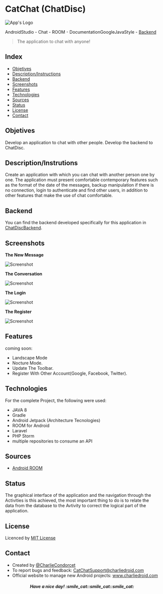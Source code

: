 
# <h1> CatChat (ChatDisc)</h1>

 ![App's Logo](./img/logo_catchat.png) 

AndroidStudio - Chat  -  ROOM  - DocumentationGoogleJavaStyle  -  [Backend](https://github.com/CharlieCondorcet/ChatDiscBackend)

> The application to chat with anyone!


## Index

* [Objetives](#objetives)
* [Description/Instructions](#descriptioninstrutions)
* [Backend](#backend)
* [Screenshots](#screenshots)
* [Features](#features)
* [Technologies](#technologies)
* [Sources](#sources)
* [Status](#status)
* [License](#license)
* [Contact](#contact)


## Objetives
Develop an application to chat with other people.
Develop the backend to ChatDisc.


## Description/Instrutions
Create an application with which you can chat with another person one by one. 
The application must present comfortable contemporary features such as the 
format of the date of the messages, backup manipulation if there is no 
connection, login to authenticate and find other users, in addition to other 
features that make the use of chat comfortable.


## Backend
You can find the backend developed specifically for this application in
[ChatDiscBackend](https://github.com/CharlieCondorcet/ChatDiscBackend).


## Screenshots

 <b>The New Message</b>
 
 ![Screenshot](./img/app_ui_message.png) 
 
 
 <b>The Conversation</b>
 
 ![Screenshot](./img/app_ui_conversation.png)
 
 
 <b>The Login</b>
 
 ![Screenshot](./img/app_ui_login.png)
 
 
 <b>The Register</b>
 
 ![Screenshot](./img/app_ui_register.png)


## Features
coming soon:
 - Landscape Mode
 - Nocture Mode.
 - Update The Toolbar.
 - Register With Other Account(Google, Facebook, Twitter).


## Technologies
For the complete Project, the following were used:
- JAVA 8<br>
- Gradle<br>
- Android Jetpack (Architecture Tecnologies)<br>
- ROOM for Android<br>
- Laravel<br>
- PHP Storm<br>
- multiple repositories to consume an API<br>


## Sources
- [Android ROOM](https://codelabs.developers.google.com/codelabs/android-room-with-a-view/#0)


## Status
 The graphical interface of the application and the navigation through the 
 Activities is this achieved, the most important thing to do is to relate the 
 data from the database to the Avtivity to correct the logical part of the 
 application.
 

## License
Licenced by [MIT License](https://github.com/CharlieCondorcet/ChatDisc/blob/master/LICENSE)


## Contact
- Created by [@CharlieCondorcet](https://github.com/charliecondorcet)
- To report bugs and feedback: CatChatSupport@charliedroid.com
- Official website to manage new Android projects: www.charliedroid.com


<h5 align="center"><i>Have a nice day! </i>:smile_cat::smile_cat::smile_cat:</h5>